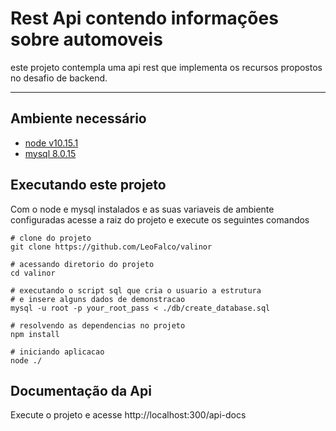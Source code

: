 Rest Api contendo informações sobre automoveis
==============================================

este projeto contempla uma api rest que implementa os recursos propostos no desafio de backend.

----------

Ambiente necessário
-------------------
- [node v10.15.1](https://nodejs.org/en/)
- [mysql 8.0.15](https://dev.mysql.com/downloads/mysql/)


Executando este projeto
------------------------
Com o node e mysql instalados e as suas variaveis de ambiente configuradas
acesse a raiz do projeto e execute os seguintes comandos

    # clone do projeto
    git clone https://github.com/LeoFalco/valinor
    
    # acessando diretorio do projeto
    cd valinor
    
    # executando o script sql que cria o usuario a estrutura
    # e insere alguns dados de demonstracao
    mysql -u root -p your_root_pass < ./db/create_database.sql
    
    # resolvendo as dependencias no projeto
    npm install
    
    # iniciando aplicacao
    node ./


Documentação da Api
--------
Execute o projeto e acesse http://localhost:300/api-docs
